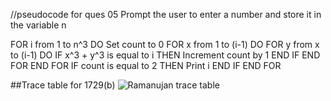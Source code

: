 //pseudocode for ques 05
Prompt the user to enter a number and store it in the variable n

FOR i from 1 to n^3 DO
    Set count to 0
    FOR x from 1 to (i-1) DO
        FOR y from x to (i-1) DO
            IF x^3 + y^3 is equal to i THEN
                Increment count by 1
            END IF
        END FOR
    END FOR
    IF count is equal to 2 THEN
        Print i
    END IF
END FOR

##Trace table for 1729(b)
![Ramanujan trace table](https://github.com/adeena43/PfFall23/assets/142868138/87fdb322-986d-4024-b6df-5dc00ff64e4f)
